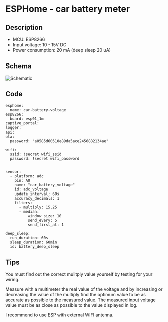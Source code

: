 # ESPHome - car battery meter


## Description

- MCU: ESP8266
- Input voltage: 10 - 15V DC
- Power consumption: 20 mA (deep sleep 20 uA)


## Schema

![Schematic](https://github.com/peca2345/ESPHome-car-battery-voltage-meter/raw/main/schema.png)

## Code

    esphome:
      name: car-battery-voltage
    esp8266:
      board: esp01_1m
    captive_portal:
    logger:
    api:
    ota:
      password: "a0585d60510e89da5ace2456882134ae"
    
    wifi:
      ssid: !secret wifi_ssid
      password: !secret wifi_password
    
    
    sensor:
      - platform: adc
        pin: A0
        name: "car_battery_voltage"
        id: adc_voltage
        update_interval: 60s
        accuracy_decimals: 1
        filters:
          - multiply: 15.25 
          - median:
              window_size: 10
              send_every: 5
              send_first_at: 1
         
    deep_sleep:
      run_duration: 60s 
      sleep_duration: 60min
      id: battery_deep_sleep

## Tips

You must find out the correct mulitply value yourself by testing for your wiring.

Measure with a multimeter the real value of the voltage and by increasing or decreasing the value of the multiply find the optimum value to be as accurate as possible to the measured value. The measured input voltage value must be as close as possible to the value displayed in log.

I recommend to use ESP with external WIFI antenna.
